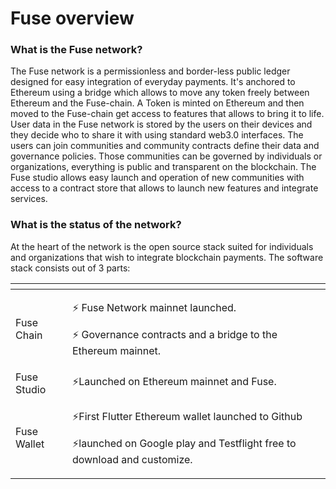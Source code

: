 # Fuse overview

### What is the Fuse network?

The Fuse network is a permissionless and border-less public ledger designed for easy integration of everyday payments. It's anchored to Ethereum using a bridge which allows to move any token freely between Ethereum and the Fuse-chain.  A Token is minted on Ethereum and then moved to the Fuse-chain get access to features that allows to bring it to life.  
User data in the Fuse network is stored by the users on their devices and they decide who to share it with using standard web3.0 interfaces. The users can join communities and community contracts define their data and governance policies. Those communities can be governed by individuals or organizations, everything is public and transparent on the blockchain. The Fuse studio allows easy launch and operation of new communities with access to a contract store that allows to launch new features and integrate services.

### What is the status of the network?

At the heart of the network is the open source stack suited for individuals and organizations that wish to integrate blockchain payments. The software stack consists out of 3 parts:

<table>
  <thead>
    <tr>
      <th style="text-align:left"></th>
      <th style="text-align:left"></th>
    </tr>
  </thead>
  <tbody>
    <tr>
      <td style="text-align:left">Fuse Chain</td>
      <td style="text-align:left">
        <p>&#x26A1; Fuse Network mainnet launched.</p>
        <p>&#x26A1; Governance contracts and a bridge to the Ethereum mainnet.</p>
      </td>
    </tr>
    <tr>
      <td style="text-align:left">Fuse Studio</td>
      <td style="text-align:left">&#x26A1;Launched on Ethereum mainnet and Fuse.</td>
    </tr>
    <tr>
      <td style="text-align:left">Fuse Wallet</td>
      <td style="text-align:left">
        <p>&#x26A1;First Flutter Ethereum wallet launched to Github</p>
        <p>&#x26A1;launched on Google play and Testflight free to download and customize.</p>
      </td>
    </tr>
  </tbody>
</table>

